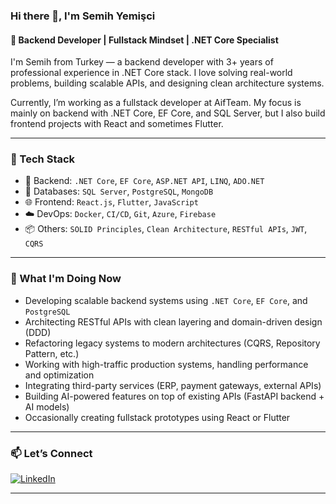 ### Hi there 👋, I'm Semih Yemişci

#### 🧠 Backend Developer | Fullstack Mindset | .NET Core Specialist

I'm Semih from Turkey — a backend developer with 3+ years of professional experience in .NET Core stack. I love solving real-world problems, building scalable APIs, and designing clean architecture systems.

Currently, I’m working as a fullstack developer at AifTeam. My focus is mainly on backend with .NET Core, EF Core, and SQL Server, but I also build frontend projects with React and sometimes Flutter.

---

### 🧰 Tech Stack

- 🧠 Backend: `.NET Core`, `EF Core`, `ASP.NET API`, `LINQ`, `ADO.NET`
- 💾 Databases: `SQL Server`, `PostgreSQL`, `MongoDB`
- 🌐 Frontend: `React.js`, `Flutter`, `JavaScript`
- ☁️ DevOps: `Docker`, `CI/CD`, `Git`, `Azure`, `Firebase`
- 📦 Others: `SOLID Principles`, `Clean Architecture`, `RESTful APIs`, `JWT`, `CQRS`

---

### 🚀 What I'm Doing Now

- Developing scalable backend systems using `.NET Core`, `EF Core`, and `PostgreSQL`
- Architecting RESTful APIs with clean layering and domain-driven design (DDD)
- Refactoring legacy systems to modern architectures (CQRS, Repository Pattern, etc.)
- Working with high-traffic production systems, handling performance and optimization
- Integrating third-party services (ERP, payment gateways, external APIs)
- Building AI-powered features on top of existing APIs (FastAPI backend + AI models)
- Occasionally creating fullstack prototypes using React or Flutter

---

### 📫 Let’s Connect

[![LinkedIn](https://img.shields.io/badge/LinkedIn-0077B5?style=flat&logo=linkedin&logoColor=white)](https://linkedin.com/in/semihyemisci)  

---


